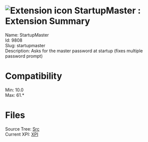 # ![Extension icon](https://addons.thunderbird.net/user-media/addon_icons/9/9808-64.png?modified=1536278696) StartupMaster : Extension Summary

Name: StartupMaster  
Id: 9808  
Slug: startupmaster  
Description: Asks for the master password at startup (fixes multiple password prompt)
  

# Compatibility
Min: 10.0  
Max: 61.*  

# Files

Source Tree: [Src](C:/Dev/Thunderbird/ThunderKdB/xall/x60/9808-startupmaster/src)  
Current XPI: [XPI](C:/Dev/Thunderbird/ThunderKdB/xall/x60/9808-startupmaster/xpi)  



